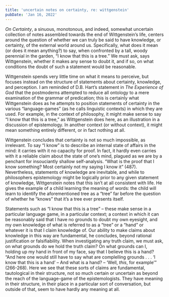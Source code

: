 ```yaml
---
title: 'uncertain notes on certainty, re: wittgenstein'
pubDate: 'Jan 16, 2022'
---
```


_On Certainty_, a sinuous, monotonous, and indeed, somewhat uncertain collection of notes assembled
towards the end of Wittgenstein’s life, centers around the question of whether we can truly be said
to have knowledge, or certainty, of the external world around us. Specifically, what does it mean
(or does it mean anything?) to say, when confronted by a tall, woody perennial in the garden, “I
know that this is a tree.” We must ask, says Wittgenstein, whether it makes any sense to doubt it,
and if so, on what conditions the doubt of such a statement would be reasonable.

Wittgenstein spends very little time on what it means to perceive, but focuses instead on the
structure of statements about certainty, knowledge, and perception. I am reminded of D.B. Hart’s
statement in _The Experience of God_ that the postmoderns attempted to reduce all ontology to a mere
examination of the grammar of predication; this is certainly what Wittgenstein does as he attempts
to position statements of certainty in the various “language-games” (as he calls linguistic
contexts) in which they are used. For example, in the context of philosophy, it might make sense to
say “I know that this is a tree,” as Wittgenstein does here, as an illustration in a discussion of
epistemology. In another context (or without context), it might mean something entirely different,
or in fact nothing at all.

Wittgenstein concludes that certainty is not so much impossible, as irrelevant. To say “I know” is
to describe an internal state of affairs in the mind: it carries with it no capacity for proof. In
fact, it hardly even carries with it a reliable claim about the state of one’s mind, plagued as we
are by a penchant for insouciantly shallow self-analysis. “What is the proof that I know something?
Most certainly not my saying I know it” (487). Nevertheless, statements of knowledge are inevitable,
and while to philosophers epistemology might be logically prior to any given statement of knowledge,
Wittgenstein notes that this isn’t at all consistent with life. He gives the example of a child
learning the meaning of words: the child will learn to identify the aforementioned tree as a “tree”
far before the question of whether he “knows” that it’s a tree ever presents itself.

Statements such as “I know that this is a tree” – these make sense in a particular language game, in
a particular context; a context in which it can be reasonably said that I have no grounds to doubt
my own eyesight, and my own knowledge of what is referred to as a “tree” or a “hand” or whatever it
is that I claim knowledge of. Our ability to make claims about knowledge in this way are
fundamental, he concludes, beyond rational justification or falsifiability. When investigating any
truth claim, we must ask, on what grounds do we hold the truth claim? On what grounds can I, holding
up my hand in front of my face, say that I believe this is a hand? “And here one would still have to
say what are complelling grounds . . . ‘I know that this is a hand’ – And what is a hand? – ‘Well,
_this_, for example’” (266-268). Here we see that these sorts of claims are fundamental,
tautological in their structure, not so much certain or uncertain as beyond the reach of the
language-game of the epistemologists. They have meaning in their structure, in their place in a
particular sort of conversation, but outside of that, seem to have hardly any meaning at all.
